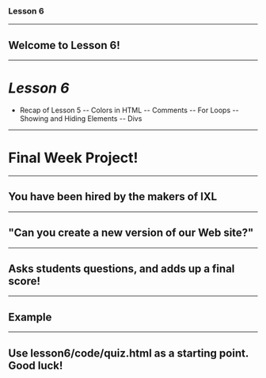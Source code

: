 ### Lesson 6

--- 

## Welcome to Lesson 6!

---

# _Lesson 6_
- Recap of Lesson 5
-- Colors in HTML
-- Comments
-- For Loops
-- Showing and Hiding Elements
-- Divs

---

# Final Week Project!

---

## You have been hired by the makers of IXL

---

## "Can you create a new version of our Web site?"

---

## Asks students questions, and adds up a final score!

---

## Example

---

## Use lesson6/code/quiz.html as a starting point. Good luck!

